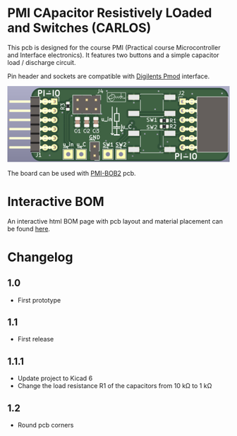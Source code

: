 # PMI CApacitor Resistively LOaded and Switches (CARLOS)

This pcb is designed for the course PMI (Practical course Microcontroller and Interface electronics). It features two buttons and a simple capacitor load / discharge circuit.

Pin header and sockets are compatible with
[Digilents Pmod](https://digilent.com/reference/pmod/start) interface.

![CARLOS-front](pics/carlos-front.png)

The board can be used with [PMI-BOB2](https://github.com/emtpb/pmi-hw-bob2)
pcb.

# Interactive BOM
An interactive html BOM page with pcb layout and material placement can be found [here](https://emtpb.github.io/pmi-hw-carlos/bom/ibom.html).

# Changelog

## 1.0
* First prototype

## 1.1
* First release

## 1.1.1
* Update project to Kicad 6
* Change the load resistance R1 of the capacitors from 10 kΩ to 1 kΩ

## 1.2
* Round pcb corners
